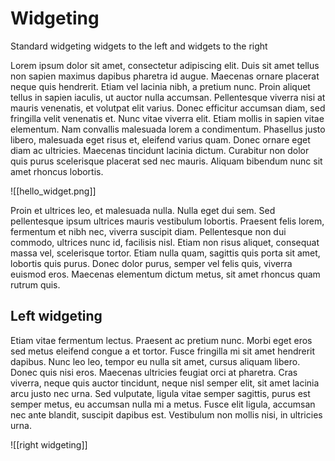 # Widgeting
Standard widgeting widgets to the left and widgets to the right

Lorem ipsum dolor sit amet, consectetur adipiscing elit. Duis sit amet tellus non sapien maximus dapibus pharetra id augue. Maecenas ornare placerat neque quis hendrerit. Etiam vel lacinia nibh, a pretium nunc. Proin aliquet tellus in sapien iaculis, ut auctor nulla accumsan. Pellentesque viverra nisi at mauris venenatis, et volutpat elit varius. Donec efficitur accumsan diam, sed fringilla velit venenatis et. Nunc vitae viverra elit. Etiam mollis in sapien vitae elementum. Nam convallis malesuada lorem a condimentum. Phasellus justo libero, malesuada eget risus et, eleifend varius quam. Donec ornare eget diam ac ultricies. Maecenas tincidunt lacinia dictum. Curabitur non dolor quis purus scelerisque placerat sed nec mauris. Aliquam bibendum nunc sit amet rhoncus lobortis.

![[hello_widget.png]]

Proin et ultrices leo, et malesuada nulla. Nulla eget dui sem. Sed pellentesque ipsum ultrices mauris vestibulum lobortis. Praesent felis lorem, fermentum et nibh nec, viverra suscipit diam. Pellentesque non dui commodo, ultrices nunc id, facilisis nisl. Etiam non risus aliquet, consequat massa vel, scelerisque tortor. Etiam nulla quam, sagittis quis porta sit amet, lobortis quis purus. Donec dolor purus, semper vel felis quis, viverra euismod eros. Maecenas elementum dictum metus, sit amet rhoncus quam rutrum quis.

## Left widgeting

Etiam vitae fermentum lectus. Praesent ac pretium nunc. Morbi eget eros sed metus eleifend congue a et tortor. Fusce fringilla mi sit amet hendrerit dapibus. Nunc leo leo, tempor eu nulla sit amet, cursus aliquam libero. Donec quis nisi eros. Maecenas ultricies feugiat orci at pharetra. Cras viverra, neque quis auctor tincidunt, neque nisl semper elit, sit amet lacinia arcu justo nec urna. Sed vulputate, ligula vitae semper sagittis, purus est semper metus, eu accumsan nulla mi a metus. Fusce elit ligula, accumsan nec ante blandit, suscipit dapibus est. Vestibulum non mollis nisi, in ultricies urna.

![[right widgeting]]
